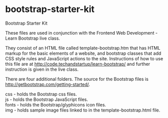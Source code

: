 bootstrap-starter-kit
=====================

Bootstrap Starter Kit

These files are used in conjunction with the Frontend Web Development - Learn Bootstrap live class.

They consist of an HTML file called template-bootstrap.htm that has HTML markup for the basic elements of a website,
and bootstrap classes that add CSS style rules and JavaScript actions to the site. 
Instructions of how to use this file are at http://code.techandstartup/learn-bootstrap/ and further instruction is
given in the live class.

There are four additional folders. The source for the Bootstrap files is http://getbootstrap.com/getting-started/.

css - holds the Bootstrap css files.<br>
js - holds the Bootstrap JavaScript files.<br>
fonts - holds the Bootstrap/glyphicons icon files.<br>
img - holds sample image files linked to in the template-bootstrap.html file.
